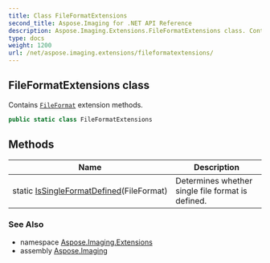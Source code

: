 ```yaml
---
title: Class FileFormatExtensions
second_title: Aspose.Imaging for .NET API Reference
description: Aspose.Imaging.Extensions.FileFormatExtensions class. Contains FileFormat extension methods
type: docs
weight: 1200
url: /net/aspose.imaging.extensions/fileformatextensions/
---
```

## FileFormatExtensions class

Contains [`FileFormat`](../../aspose.imaging/fileformat/) extension methods.

```csharp
public static class FileFormatExtensions
```

## Methods

| Name | Description |
| --- | --- |
| static [IsSingleFormatDefined](../../aspose.imaging.extensions/fileformatextensions/issingleformatdefined/)(FileFormat) | Determines whether single file format is defined. |

### See Also

* namespace [Aspose.Imaging.Extensions](../../aspose.imaging.extensions/)
* assembly [Aspose.Imaging](../../)


